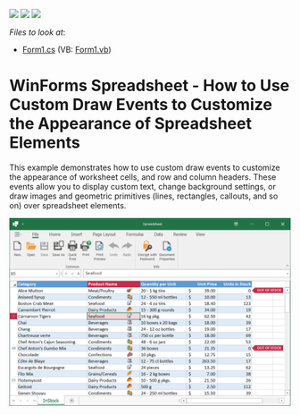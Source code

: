 <!-- default badges list -->
![](https://img.shields.io/endpoint?url=https://codecentral.devexpress.com/api/v1/VersionRange/128614337/20.2.1%2B)
[![](https://img.shields.io/badge/Open_in_DevExpress_Support_Center-FF7200?style=flat-square&logo=DevExpress&logoColor=white)](https://supportcenter.devexpress.com/ticket/details/E5044)
[![](https://img.shields.io/badge/📖_How_to_use_DevExpress_Examples-e9f6fc?style=flat-square)](https://docs.devexpress.com/GeneralInformation/403183)
<!-- default badges end -->
<!-- default file list -->
*Files to look at*:

* [Form1.cs](./CS/WindowsFormsApp1/Form1.cs) (VB: [Form1.vb](./VB/CustomDrawExample/Form1.vb))
<!-- default file list end -->
# WinForms Spreadsheet - How to Use Custom Draw Events to Customize the Appearance of Spreadsheet Elements

This example demonstrates how to use custom draw events to customize the appearance of worksheet cells, and row and column headers. These events allow you to display custom text, change background settings, or draw images and geometric primitives (lines, rectangles, callouts, and so on) over spreadsheet elements. 

![Spreadsheet - Custom Draw Events](./images/spreadsheet-custom-draw.png)
